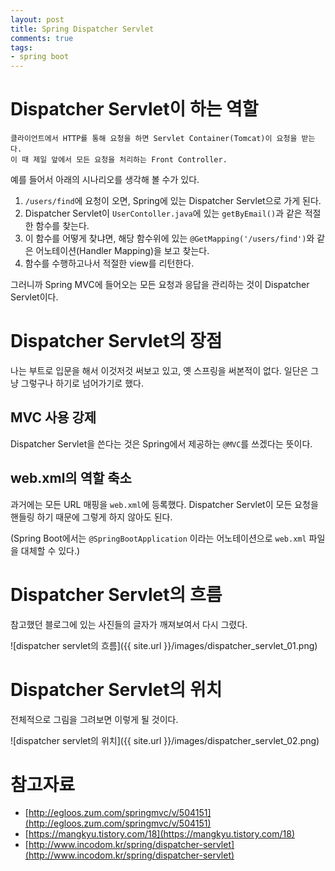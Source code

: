 ```yaml
---
layout: post
title: Spring Dispatcher Servlet
comments: true
tags:
- spring boot
---
```


# Dispatcher Servlet이 하는 역할

```
클라이언트에서 HTTP를 통해 요청을 하면 Servlet Container(Tomcat)이 요청을 받는다.     
이 때 제일 앞에서 모든 요청을 처리하는 Front Controller.
```

예를 들어서 아래의 시나리오를 생각해 볼 수가 있다.     

1. `/users/find`에 요청이 오면, Spring에 있는 Dispatcher Servlet으로 가게 된다.
2. Dispatcher Servlet이 `UserContoller.java`에 있는 `getByEmail()`과 같은 적절한 함수를 찾는다.
3. 이 함수를 어떻게 찾냐면, 해당 함수위에 있는 `@GetMapping('/users/find')`와 같은 어노테이션(Handler Mapping)을 보고 찾는다.
4. 함수를 수행하고나서 적절한 view를 리턴한다.

그러니까 Spring MVC에 들어오는 모든 요청과 응답을 관리하는 것이 Dispatcher Servlet이다.     

# Dispatcher Servlet의 장점

나는 부트로 입문을 해서 이것저것 써보고 있고, 옛 스프링을 써본적이 없다. 일단은 그냥 그렇구나 하기로 넘어가기로 했다.     

## MVC 사용 강제

Dispatcher Servlet을 쓴다는 것은 Spring에서 제공하는 `@MVC`를 쓰겠다는 뜻이다.     

## web.xml의 역할 축소

과거에는 모든 URL 매핑을 `web.xml`에 등록했다. Dispatcher Servlet이 모든 요청을 핸들링 하기 때문에 그렇게 하지 않아도 된다.     

(Spring Boot에서는 `@SpringBootApplication` 이라는 어노테이션으로 `web.xml` 파일을 대체할 수 있다.)     


# Dispatcher Servlet의 흐름

참고했던 블로그에 있는 사진들의 글자가 깨져보여서 다시 그렸다.     

![dispatcher servlet의 흐름]({{ site.url }}/images/dispatcher_servlet_01.png)

# Dispatcher Servlet의 위치

전체적으로 그림을 그려보면 이렇게 될 것이다.     

![dispatcher servlet의 위치]({{ site.url }}/images/dispatcher_servlet_02.png)


# 참고자료
* [http://egloos.zum.com/springmvc/v/504151](http://egloos.zum.com/springmvc/v/504151)
* [https://mangkyu.tistory.com/18](https://mangkyu.tistory.com/18)
* [http://www.incodom.kr/spring/dispatcher-servlet](http://www.incodom.kr/spring/dispatcher-servlet)


